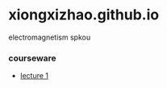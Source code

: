 # xiongxizhao.github.io
 electromagnetism spkou

### courseware
- [lecture 1](https://xiongxizhao.github.io/blob/master/courseware/%E5%8A%A8%E7%94%9F%E7%94%B5%E5%8A%A8%E5%8A%BF.ppt)
